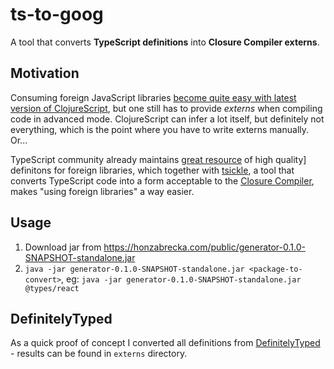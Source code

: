 # ts-to-goog

A tool that converts **TypeScript definitions** into **Closure Compiler externs**.

## Motivation

Consuming foreign JavaScript libraries [become quite easy with latest version of ClojureScript](https://clojurescript.org/news/2017-07-12-clojurescript-is-not-an-island-integrating-node-modules), but one still has to provide *externs* when compiling code in advanced mode. ClojureScript can infer a lot itself, but definitely not everything, which is the point where you have to write externs manually. Or...

TypeScript community already maintains [great resource](https://github.com/DefinitelyTyped/DefinitelyTyped) of high quality] definitons for foreign libraries, which together with [tsickle](https://github.com/angular/tsickle), a tool that converts TypeScript code into a form acceptable to the [Closure Compiler](https://github.com/google/closure-compiler/), makes "using foreign libraries" a way easier.

## Usage

 1. Download jar from https://honzabrecka.com/public/generator-0.1.0-SNAPSHOT-standalone.jar
 1. `java -jar generator-0.1.0-SNAPSHOT-standalone.jar <package-to-convert>`, eg: `java -jar generator-0.1.0-SNAPSHOT-standalone.jar @types/react`

## DefinitelyTyped

As a quick proof of concept I converted all definitions from [DefinitelyTyped](https://github.com/DefinitelyTyped/DefinitelyTyped) - results can be found in `externs` directory.
